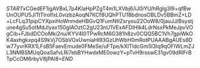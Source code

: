 $START$xCGedEF1igAVBxL7p4KIaHpPZgT4m1LXVbj6/iJ0iYU/hRglg3l9+qfBwUnOUPU5JlTtTIrolfxL0vizbzAoqN7KCf8UQhPTU18bdnosOBLDv5BBmZ+LD+LcFLq31pipCYXpxiHoWnmdeHBGvQ1FumNtIZsryou22OoW8/0jauJJ/Bsystjune4gSu5otMdJIyax150gIAOztC2gU23nU1VExAFDlHIk4LdrNsxPkMeJpvVOgCib+FJbdDCOoMki2nu/KYV4I0TPwRcM6G381h8zv0CQQ5BC1Vh7gpiWkOK4axhgkxpq4S9kVj7OSbVOxUwniaHl93GzUhWbH0mRotPUAAABgAUEs8Dw77yvrKRX1LFsB5FaevEmude0FMeSe/uFTpe/kXITldcGm5I3Iq9qOFIWLmZJL3NMBSMUqQoaSafvLRi7ebBYHwdxME0owzY+pTvH9rsswE31gv09dRlFrBTpCcOM6rbyV8jPAl8=$END$